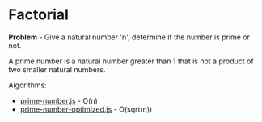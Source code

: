 # Factorial
**Problem** - Give a natural number 'n', determine if the number is prime or not.

A prime number is a natural number greater than 1 that is not a product of two smaller natural numbers.

Algorithms:
- [prime-number.js](./prime-number.js) - O(n)
- [prime-number-optimized.js](./prime-number-optimized.js) - O(sqrt(n))

